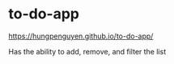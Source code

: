 # to-do-app
https://hungpenguyen.github.io/to-do-app/

Has the ability to add, remove, and filter the list
